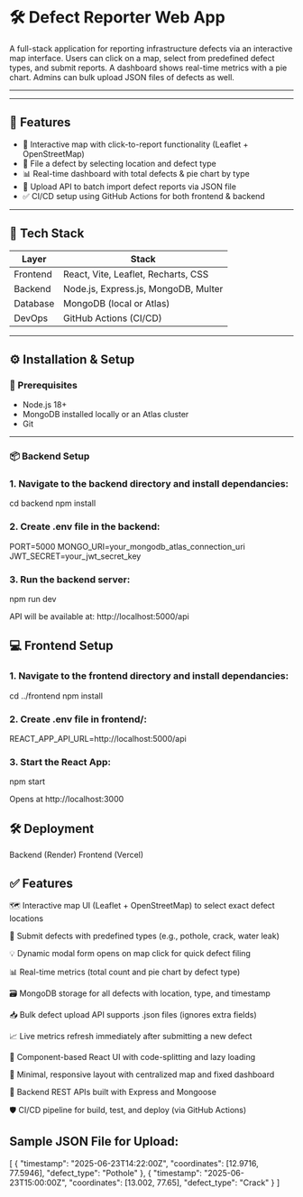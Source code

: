 # 🛠️ Defect Reporter Web App

A full-stack application for reporting infrastructure defects via an interactive map interface. Users can click on a map, select from predefined defect types, and submit reports. A dashboard shows real-time metrics with a pie chart. Admins can bulk upload JSON files of defects as well.

---


---

## 🚀 Features

- 📍 Interactive map with click-to-report functionality (Leaflet + OpenStreetMap)
- 📝 File a defect by selecting location and defect type
- 📊 Real-time dashboard with total defects & pie chart by type
- 📂 Upload API to batch import defect reports via JSON file
- ✅ CI/CD setup using GitHub Actions for both frontend & backend

---

## 🧰 Tech Stack

| Layer      | Stack                                 |
|------------|----------------------------------------|
| Frontend   | React, Vite, Leaflet, Recharts, CSS    |
| Backend    | Node.js, Express.js, MongoDB, Multer   |
| Database   | MongoDB (local or Atlas)               |
| DevOps     | GitHub Actions (CI/CD)                 |

---

## ⚙️ Installation & Setup

### 🔧 Prerequisites

- Node.js 18+
- MongoDB installed locally or an Atlas cluster
- Git

---

### 📦 Backend Setup
### 1. Navigate to the backend directory and install dependancies:
cd backend
npm install

### 2. Create .env file in the backend:
PORT=5000
MONGO_URI=your_mongodb_atlas_connection_uri
JWT_SECRET=your_jwt_secret_key

### 3. Run the backend server:
npm run dev

API will be available at: http://localhost:5000/api

## 💻 Frontend Setup
### 1. Navigate to the frontend directory and install dependancies:
cd ../frontend
npm install

### 2. Create .env file in frontend/:
REACT_APP_API_URL=http://localhost:5000/api

### 3. Start the React App:
npm start

Opens at http://localhost:3000

## 🛠️ Deployment
Backend (Render)
Frontend (Vercel)

## ✅ Features
🗺️ Interactive map UI (Leaflet + OpenStreetMap) to select exact defect locations

📝 Submit defects with predefined types (e.g., pothole, crack, water leak)

💡 Dynamic modal form opens on map click for quick defect filing

📊 Real-time metrics (total count and pie chart by defect type)

🗃️ MongoDB storage for all defects with location, type, and timestamp

📥 Bulk defect upload API supports .json files (ignores extra fields)

📈 Live metrics refresh immediately after submitting a new defect

🔄 Component-based React UI with code-splitting and lazy loading

🎨 Minimal, responsive layout with centralized map and fixed dashboard

🔧 Backend REST APIs built with Express and Mongoose

🛡️ CI/CD pipeline for build, test, and deploy (via GitHub Actions)

## Sample JSON File for Upload:
[
  {
    "timestamp": "2025-06-23T14:22:00Z",
    "coordinates": [12.9716, 77.5946],
    "defect_type": "Pothole"
  },
  {
    "timestamp": "2025-06-23T15:00:00Z",
    "coordinates": [13.002, 77.65],
    "defect_type": "Crack"
  }
]
